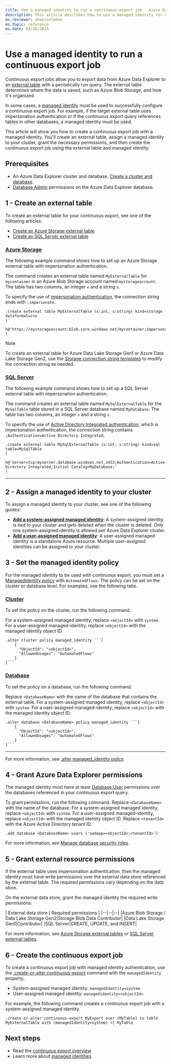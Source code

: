 ```yaml
---
title: Use a managed identity to run a continuous export job - Azure Data Explorer
description: This article describes how to use a managed identity for continuous export in Azure Data Explorer.
ms.reviewer: shanisolomon
ms.topic: reference
ms.date: 03/26/2023
---
```

# Use a managed identity to run a continuous export job

Continuous export jobs allow you to export data from Azure Data Explorer to an [external table](../../query/schema-entities/externaltables.md) with a periodically run query. The external table determines where the data is saved, such as Azure Blob Storage, and how it's organized.

In some cases, a [managed identity](../../../managed-identities-overview.md) must be used to successfully configure a continuous export job. For example, if the target external table uses impersonation authentication or if the continuous export query references tables in other databases, a managed identity must be used.

This article will show you how to create a continuous export job with a managed identity. You'll create an external table, assign a managed identity to your cluster, grant the necessary permissions, and then create the continuous export job using the external table and managed identity.

## Prerequisites

* An Azure Data Explorer cluster and database. [Create a cluster and database](../../../create-cluster-database-portal.md).
* [Database Admin](../access-control/role-based-access-control.md) permissions on the Azure Data Explorer database.

## 1 - Create an external table

To create an external table for your continuous export, see one of the following articles:

* [Create an Azure Storage external table](../external-tables-azurestorage-azuredatalake.md)
* [Create an SQL Server external table](../external-sql-tables.md)

### [Azure Storage](#tab/azure-storage)

The following example command shows how to set up an Azure Storage external table with impersonation authentication.

The command creates an external table named `MyExternalTable` for `mycontainer` in an Azure Blob Storage account named `mystorageaccount`. The table has two columns, an integer `x` and a string `s`.

To specify the use of [impersonation authentication](../../api/connection-strings/storage-authentication-methods.md#impersonation), the connection string ends with `;impersonate`.

```kusto
.create external table MyExternalTable (x:int, s:string) kind=storage dataformat=csv 
( 
   h@'https://mystorageaccount.blob.core.windows.net/mycontainer;impersonate' 
)
```

> [!NOTE]
> To create an external table for Azure Data Lake Storage Gen1 or Azure Data Lake Storage Gen2, use the [Storage connection string templates](../../api/connection-strings/storage-connection-strings.md#storage-connection-string-templates) to modify the connection string as needed.

### [SQL Server](#tab/sql-server)

The following example command shows how to set up a SQL Server external table with impersonation authentication.

The command creates an external table named `MySqlExternalTable` for the `MySqlTable` table stored in a SQL Server database named `MyDatabase`. The table has two columns, an integer `x` and a string `s`.

To specify the use of [Active Directory Integrated authentication](../../api/connection-strings/sql-authentication-methods.md#aad-integrated-authentication), which is impersonation authentication, the connection string contains `;Authentication=Active Directory Integrated`.

```kusto
.create external table MySqlExternalTable (x:int, s:string) kind=sql table=MySqlTable
( 
   h@'Server=tcp:myserver.database.windows.net,1433;Authentication=Active Directory Integrated;Initial Catalog=MyDatabase;'
)
```

---

## 2 - Assign a managed identity to your cluster

To assign a managed identity to your cluster, see one of the following guides:

* [**Add a system-assigned managed identity**](../../../configure-managed-identities-cluster.md#add-a-system-assigned-identity): A system-assigned identity is tied to your cluster and gets deleted when the cluster is deleted. Only one system-assigned identity is allowed per Azure Data Explorer cluster.
* [**Add a user-assigned managed identity**](../../../configure-managed-identities-cluster.md#add-a-user-assigned-identity): A user-assigned managed identity is a standalone Azure resource. Multiple user-assigned identities can be assigned to your cluster.

## 3 - Set the managed identity policy

For the managed identity to be used with continuous export, you must set a [ManagedIdentity policy](../managed-identity-policy.md) with `AutomatedFlows`. The policy can be set on the cluster or database level. For examples, see the following tabs.

### [Cluster](#tab/cluster)

To set the policy on the cluster, run the following command.

For a system-assigned managed identity, replace `<objectId>` with `system`. For a user-assigned managed-identity, replace `<objectId>` with the managed identity object ID.

```kusto
.alter cluster policy managed_identity ```[
    {
      "ObjectId": "<objectId>",
      "AllowedUsages": "AutomatedFlows"
    }
]```
```

### [Database](#tab/database)

To set the policy on a database, run the following command.

Replace `<DatabaseName>` with the name of the database that contains the external table. For a system-assigned managed identity, replace `<objectId>` with `system`. For a user-assigned managed-identity, replace `<objectId>` with the managed identity object ID.

```kusto
.alter database <DatabaseName> policy managed_identity ```[
    {
      "ObjectId": "<objectId>",
      "AllowedUsages": "AutomatedFlows"
    }
]```
```

---

For more information, see [.alter managed_identity policy](../alter-managed-identity-policy-command.md).

## 4 - Grant Azure Data Explorer permissions

The managed identity must have at least [Database User](../access-control/role-based-access-control.md) permissions over the databases referenced in your continuous export query.

To grant permissions, run the following command. Replace `<DatabaseName>` with the name of the database. For a system-assigned managed identity, replace `<objectId>` with `system`. For a user-assigned managed-identity, replace `<objectId>` with the managed identity object ID. Replace `<tenantId>` with the Azure Active Directory tenant ID.

```kusto
.add database <DatabaseName> users ('aadapp=<objectId>;<tenantId>')
```

For more information, see [Manage database security roles](../manage-database-security-roles.md#add-and-remove-security-roles).

## 5 - Grant external resource permissions

If the external table uses impersonation authentication, then the managed identity must have write permissions over the external data store referenced by the external table. The required permissions vary depending on the data store.

On the external data store, grant the managed identity the required write permissions:

| External data store | Required permissions |
|--|--|--|
|Azure Blob Storage / Data Lake Storage Gen2|Storage Blob Data Contributor|
|Data Lake Storage Gen1|Contributor|
|SQL Server|CREATE, UPDATE, and INSERT|

For more information, see [Azure Storage external tables](../external-tables-azurestorage-azuredatalake.md#authentication-and-authorization) or [SQL Server external tables](../external-sql-tables.md#authentication-and-authorization).

## 6 - Create the continuous export job

To create a continuous export job with managed identity authentication, use the [.create-or-alter continuous-export](create-alter-continuous.md) command with the `managedIdentity` property.

* System-assigned managed identity: `managedIdentity=system`.
* User-assigned managed identity: `managedidentity=<objectId>`.

For example, the following command creates a continuous export job with a system-assigned managed identity.

```kusto
.create-or-alter continuous-export MyExport over (MyTable) to table MyExternalTable with (managedIdentity=system) <| MyTable
```

## Next steps

* Read the [continuous export overview](continuous-data-export.md)
* Learn more about [managed identities](../../../managed-identities-overview.md)
